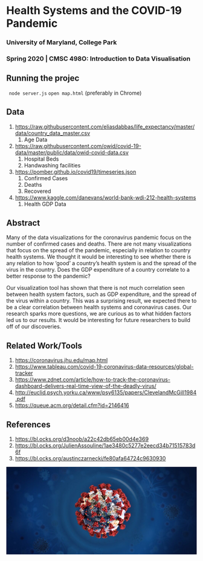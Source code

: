 # Health Systems and the COVID-19 Pandemic

### University of Maryland, College Park
### Spring 2020 | CMSC 498O: Introduction to Data Visualisation

## Running the projec
` node server.js`
` open map.html ` (preferably in Chrome)

## Data
1. https://raw.githubusercontent.com/eliasdabbas/life_expectancy/master/data/country_data_master.csv
   1. Age Data
2. https://raw.githubusercontent.com/owid/covid-19-data/master/public/data/owid-covid-data.csv
   1. Hospital Beds
   2. Handwashing facilities
3. https://pomber.github.io/covid19/timeseries.json
   1. Confirmed Cases
   2. Deaths
   3. Recovered
4. https://www.kaggle.com/danevans/world-bank-wdi-212-health-systems
   1. Health GDP Data


## Abstract

Many of the data visualizations for the coronavirus pandemic focus on the number of confirmed cases and deaths. There are not many visualizations that focus on the spread of the pandemic, especially in relation to country health systems. We thought it would be interesting to see whether there is any relation to how ‘good’ a country’s health system is and the spread of the virus in the country. Does the GDP expenditure of a country correlate to a better response to the pandemic? 

Our visualization tool has shown that there is not much correlation seen between health system factors, such as GDP expenditure, and the spread of the virus within a country. This was a surprising result, we expected there to be a clear correlation between health systems and coronavirus cases. Our research sparks more questions, we are curious as to what hidden factors led us to our results. It would be interesting for future researchers to build off of our discoveries.

## Related Work/Tools

1. https://coronavirus.jhu.edu/map.html
2. https://www.tableau.com/covid-19-coronavirus-data-resources/global-tracker
3. https://www.zdnet.com/article/how-to-track-the-coronavirus-dashboard-delivers-real-time-view-of-the-deadly-virus/ 
4. http://euclid.psych.yorku.ca/www/psy6135/papers/ClevelandMcGill1984.pdf
5. https://queue.acm.org/detail.cfm?id=2146416

## References
1. https://bl.ocks.org/d3noob/a22c42db65eb00d4e369
2. https://bl.ocks.org/JulienAssouline/1ae3480c5277e2eecd34b71515783d6f
3. https://bl.ocks.org/austinczarnecki/fe80afa64724c9630930

![Image](corona.jpg)
